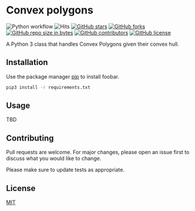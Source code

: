 # Convex polygons
![Python workflow](https://github.com/JnxF/convex-polygons/workflows/Python%20workflow/badge.svg)
![Hits](https://visitor-badge.glitch.me/badge?page_id=jnxf._convex-polygons)
[![GitHub stars](https://img.shields.io/github/stars/JnxF/convex-polygons.svg)](https://GitHub.com/JnxF/convex-polygons/stargazers/)
[![GitHub forks](https://img.shields.io/github/forks/JnxF/convex-polygons.svg)](https://GitHub.com/JnxF/convex-polygons/network/)
[![GitHub repo size in bytes](https://img.shields.io/github/repo-size/JnxF/convex-polygons.svg)](https://github.com/JnxF/convex-polygons)
[![GitHub contributors](https://img.shields.io/github/contributors/JnxF/convex-polygons.svg)](https://GitHub.com/JnxF/convex-polygons/graphs/contributors/)
[![GitHub license](http://img.shields.io/github/license/JnxF/convex-polygons.svg)](https://github.com/JnxF/convex-polygons/blob/master/LICENSE)

A Python 3 class that handles Convex Polygons given their convex hull.

## Installation

Use the package manager [pip](https://pip.pypa.io/en/stable/) to install foobar.

```bash
pip3 install -r requirements.txt
```

## Usage

TBD

## Contributing
Pull requests are welcome. For major changes, please open an issue first to discuss what you would like to change.

Please make sure to update tests as appropriate.

## License
[MIT](https://choosealicense.com/licenses/mit/)
